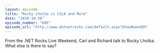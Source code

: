 ```yaml
---
layout: episode
title: "Rocky Lhotka is CSLA and More"
date: "2010-10-26"
episode_number: "605"
episode_url: "http://www.dotnetrocks.com/default.aspx?ShowNum=605"
---
```


From the .NET Rocks Live Weekend, Carl and Richard talk to Rocky Lhotka. What else is there to say?
